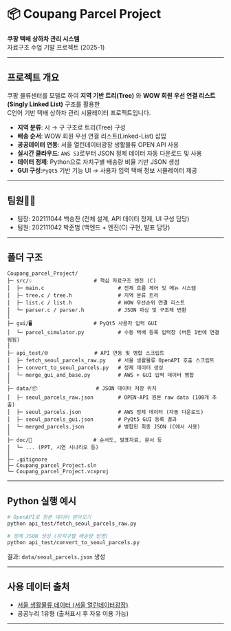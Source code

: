 # 📦 Coupang Parcel Project

**쿠팡 택배 상하차 관리 시스템**  
자료구조 수업 기말 프로젝트 (2025-1)

---

## 프로젝트 개요

쿠팡 물류센터를 모델로 하여 **지역 기반 트리(Tree)** 와 **WOW 회원 우선 연결 리스트(Singly Linked List)** 구조를 활용한  
C언어 기반 택배 상하차 관리 시뮬레이터 프로젝트입니다.

- **지역 분류**: 시 → 구 구조로 트리(Tree) 구성
- **배송 순서**: WOW 회원 우선 연결 리스트(Linked-List) 삽입
- **공공데이터 연동**: 서울 열린데이터광장 생활물류 OPEN API 사용
- **실시간 클라우드**: `AWS S3`로부터 JSON 정제 데이터 자동 다운로드 및 사용
- **데이터 정제**: Python으로 자치구별 배송량 비율 기반 JSON 생성
- **GUI 구성**:`PyQt5` 기반 기능 UI → 사용자 입력 택배 정보 시뮬레이터 제공

---
## 팀원👨‍💻

- 팀장: 202111044 백승찬 (전체 설계, API 데이터 정제, UI 구성 담당)
- 팀원: 202111042 박준범 (백엔드 + 엔진(C) 구현, 발표 담당)

---
## 폴더 구조

```
Coupang_parcel_Project/
├─ src/💡                    # 핵심 자료구조 엔진 (C)
│  ├─ main.c                        # 전체 흐름 제어 및 메뉴 시스템
│  ├─ tree.c / tree.h               # 지역 분류 트리
│  ├─ list.c / list.h               # WOW 우선순위 연결 리스트
│  └─ parser.c / parser.h           # JSON 파싱 및 구조체 변환
│
├─ gui/🖥️                    # PyQt5 사용자 입력 GUI
│  └─ parcel_simulator.py           # 수동 택배 등록 입력창 (버튼 1번에 연결됨됨)
│
├─ api_test/🌐               # API 연동 및 병합 스크립트
│  ├─ fetch_seoul_parcels_raw.py    # 서울 생활물류 OpenAPI 호출 스크립트
│  ├─ convert_to_seoul_parcels.py   # 정제 데이터 생성
│  └─ merge_gui_and_base.py         # AWS + GUI 입력 데이터 병합
│
├─ data/📦                   # JSON 데이터 저장 위치
│  ├─ seoul_parcels_raw.json        # OPEN-API 원본 raw data (100개 추출)
│  ├─ seoul_parcels.json            # AWS 정제 데이터 (자동 다운로드)
│  ├─ seoul_parcels_gui.json        # PyQt5 GUI 등록 결과
│  └─ merged_parcels.json           # 병합된 최종 JSON (C에서 사용)
│
├─ doc/📝                    # 순서도, 발표자료, 문서 등
│  └─ ... (PPT, 시연 시나리오 등)
│
├─ .gitignore               
├─ Coupang_parcel_Project.sln         
└─ Coupang_parcel_Project.vcxproj      

```

---

## Python 실행 예시

```bash
# OpenAPI로 원본 데이터 받아오기
python api_test/fetch_seoul_parcels_raw.py

# 정제 JSON 생성 (자치구별 배송량 반영)
python api_test/convert_to_seoul_parcels.py
```

결과: `data/seoul_parcels.json` 생성


---

## 사용 데이터 출처

- [서울 생활물류 데이터 (서울 열린데이터광장)](https://data.seoul.go.kr/dataVisual/seoul/SeoulConsumerLogistics.do)
- 공공누리 1유형 (출처표시 후 자유 이용 가능)

---

